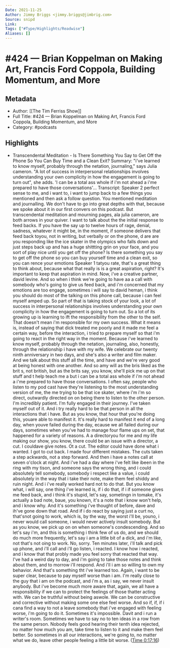 ```yaml
---
Date: 2021-11-25
Author: Jimmy Briggs <jimmy.briggs@jimbrig.com>
Source: snipd
Link: 
Tags: ["#Type/Highlights/Readwise"]
Aliases: []
---
```

# #424 —  Brian Koppelman on Making Art, Francis Ford Coppola, Building Momentum, and More

## Metadata
- Author: [[The Tim Ferriss Show]]
- Full Title: #424 —  Brian Koppelman on Making Art, Francis Ford Coppola, Building Momentum, and More
- Category: #podcasts

## Highlights
- Transcendental Meditation - Is There Something You Say to Get Off the Phone So You Can Buy Time and a Clean Exit?
  Summary:
  "i've learned to know myself, probably through the netation, journaling," says Julia cameron. "A lot of success in interpersonal relationships involves understanding your own complicity in how the engagement is going to turn out", she adds. 'I can be a total ass whole if i'm not ahead a i'me prepared to have those conversations'...
  Transcript:
  Speaker 2
  perfect sense to me, and i want to, i want to jump back to a few things you mentioned and then ask a follow question. You mentioned meditation and journalling. We don't have to go into great depths with that, because we spoke about it in our first convers on this podcast. But transcendental meditation and mourning pages, ala julia cameron, are both arrows in your quiver. I want to talk about the the initial response to feed backs. If you have the say up to twelve hours of rage, denial, sadness, whatever it might be, in the moment, if someone delivers that feed back toyou, not in writing, but verbally or on the phone, d are are you responding like the ice skater in the olympics who falls down and just steps back up and has a huge shittting grin on your face, and you sort of play nice until you get off the phone? Is there something you say to get off the phone so you can buy yourself time and a clean exit, so you can rence your emotions
  Speaker 1
  tatyou rate, that's a great thing to think about, because what that really is is a great aspiration, right? It's important to keep that aspiration in mind. Now, i've a creative partner, david levine. And so when i think we're going to have aa a call with somebody who's going to give us feed back, and i'm concerned that my emotions are too engage, sometimes i will say to david heman, i think you should do most of the talking on this phone call, because i can feel myself amped up. So part of that is taking stock of your look, a lot of success in interpersonal relationships involves understanding your own complicity in how the engagement is going to turn out. So a lot of its growing up is learning to ift the responsibility from the other to the self. That doesn't mean i'm responsible for my own success. What it means is, instead of saying that dick treated me poorly and it made me feel a certain way, before the interaction, i tried to prepare myself so that i'm going to react in the right way in the moment. Because i've learned to know myself, probably through the netation, journaling, also, honestly, through the relationship i have with my wife. We celebrate our twenty ninth anniversary in two days, and she's also a writer and film maker. And we talk about this stuff all the time, and have and we're very good at being honest with one another. And so amy will as the bris liked as the brit s, not british, but as the brits say, you know, she'll pick me up on that stuff and t help teach me a but i can be a total ass whole if i'm not ahead a i'me prepared to have those conversations. I often say, people who listen to my pod cast have they're listening to the most understanding version of me, the me trying to be that ice skater, where i'm i'm so direct, outwardly directed on on being there to listen to the other person. I'm incredibly patient. I'm fully engaged in their journey. I've taken myself out of it. And i try really hard to be that person in all the interactions that i have. But as you know, that hour that you're doing this, youare able to manifest it. It's really hard to manifest it end of a long day, when youve failed during the day, ecause we all failed during our days, sometimes when you've had to manage four flame ups on set, that happened for a variety of reasons. A a directoryou for me and my life making our show, you know, there could be an issue with a director, a cut. I couldave give notes. Ot a cut. The editor could have done what i wanted. I got to cut back. I made four different mistakes. The cuts taken a step ackwards, not a step forward. And then i have a notes call at seven o'clock at night. And i've had a day where i've felt like ibeen in the ring with my tison, and someone says the wrong thing, and i could absolutely tell somebody, somebody i respect like a value, i could absolutely in the way that i take their note, make them feel shiddy and ruin night. And i i've really worked hard not to do that. But you know what, i will say, one thing i've learned is, if i do that, if i if someone gives me feed back, and i think it's stupid, let's say, sometingn in tomake, it's actually a bad note, baue, you known, it's a note that i know won't help, and i know why. And it's something i've thought of before, dave and ih've gone down that road. And if i do react by saying just a curt no, that'snot going to work, which is, by the way, the worst i'll be, youno, i never would call someone, i would never actively insult somebody. But as you know, we pick up on on when someone's condescending. And so let's say i'm, and this is something i think few of us do, and we should do much more frequently, let's say i am a little bit of a dick, and i'm like, not that's not oing to work. No, sorry. Ten minutes later, i'll talk and pick up phone, and i'll call and i'll go listen, i reacted. I know how i reacted, and i know that that probly made you feel sorry that reacted that way. I've had a weird day to day, and i'm going to take those notes and think about them, and to morrow i'll respond. And i'll i am so willing to own my behavior. And that's something tht i've learned too. Again, i want to be super clear, because to pay myself worse than i am. I'm really close to the guy that i am on the podcast, and i'm a, as i say, we never insult anybody. But i've become much more aware that, again, we all have a responsibility if we can to protect the feelings of those thatter acting with. We can be truthful without being aswole. We can be constructive and corrective without making some one else feel worse. And so if, if, if i cana find a way to not a leave somebody that i've engaged with feeling worse, i'm going to do it. Sometimes it's impossible. Davit and i run a writer's room. Sometimes we have to say no to ten ideas in a row from the same person. Nobody feels good hearing their tenth idea rejected, no matter how much you am, take time to listen to it and make them feel better. So sometimes in all our interactions, we're going to, no matter what we do, leave other people feeling a little bit worse. ([Time 0:17:16](https://share.snipd.com/snip/88e769bc-3946-42d4-ad9a-4e88ee35c250))
